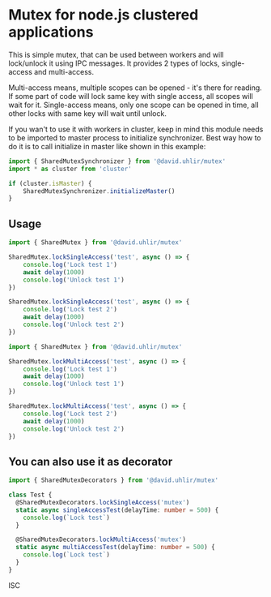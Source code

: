 # Mutex for node.js clustered applications

This is simple mutex, that can be used between workers and will lock/unlock it using IPC messages.
It provides 2 types of locks, single-access and multi-access.

Multi-access means, multiple scopes can be opened - it's there for reading. If some part of code will lock same key with single access, all scopes will wait for it.
Single-access means, only one scope can be opened in time, all other locks with same key will wait until unlock.

If you wan't to use it with workers in cluster, keep in mind this module needs to be imported to master process to initialize synchronizer. Best way how to do it is to call initialize in master like shown in this example:
```ts
import { SharedMutexSynchronizer } from '@david.uhlir/mutex'
import * as cluster from 'cluster'

if (cluster.isMaster) {
    SharedMutexSynchronizer.initializeMaster()
}

```

## Usage

``` ts
import { SharedMutex } from '@david.uhlir/mutex'

SharedMutex.lockSingleAccess('test', async () => {
    console.log('Lock test 1')
    await delay(1000)
    console.log('Unlock test 1')
})

SharedMutex.lockSingleAccess('test', async () => {
    console.log('Lock test 2')
    await delay(1000)
    console.log('Unlock test 2')
})

```

``` ts
import { SharedMutex } from '@david.uhlir/mutex'

SharedMutex.lockMultiAccess('test', async () => {
    console.log('Lock test 1')
    await delay(1000)
    console.log('Unlock test 1')
})

SharedMutex.lockMultiAccess('test', async () => {
    console.log('Lock test 2')
    await delay(1000)
    console.log('Unlock test 2')
})

```

## You can also use it as decorator

``` ts
import { SharedMutexDecorators } from '@david.uhlir/mutex'

class Test {
  @SharedMutexDecorators.lockSingleAccess('mutex')
  static async singleAccessTest(delayTime: number = 500) {
    console.log(`Lock test`)
  }

  @SharedMutexDecorators.lockMultiAccess('mutex')
  static async multiAccessTest(delayTime: number = 500) {
    console.log(`Lock test`)
  }
}

```

ISC